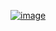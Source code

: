 ﻿[![image](https://github.com/wow2658/CodingTest/assets/34699039/06c0e331-1715-4f2b-aefd-b813b264eae2)](https://www.acmicpc.net/problem/6603)
